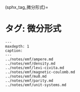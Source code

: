 (sphx_tag_微分形式)=
# タグ: 微分形式

```{toctree}
---
maxdepth: 1
caption: 
---
../notes/emf/ampere.md
../notes/emf/density.md
../notes/emf/levi-civita.md
../notes/emf/magnetic-coulomb.md
../notes/emf/mu0.md
../notes/emf/parity.md
../notes/emf/unit-systems.md
```
